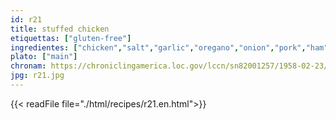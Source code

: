 ```yaml
---
id: r21
title: stuffed chicken
etiquettas: ["gluten-free"]
ingredientes: ["chicken","salt","garlic","oregano","onion","pork","ham","butter","tomato sauce","raisins"]
plato: ["main"]
chronam: https://chroniclingamerica.loc.gov/lccn/sn82001257/1958-02-23/ed-1/seq-5/
jpg: r21.jpg
---
```


{{< readFile file="./html/recipes/r21.en.html">}}
